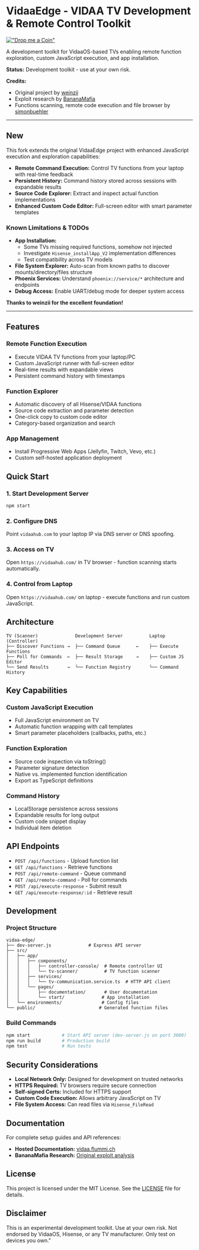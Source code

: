 # VidaaEdge - VIDAA TV Development & Remote Control Toolkit

[!["Drop me a Coin"](https://coindrop.to/embed-button.png)](https://coindrop.to/weinzii)

A development toolkit for VidaaOS-based TVs enabling remote function exploration, custom JavaScript execution, and app installation.

**Status:** Development toolkit - use at your own risk.

**Credits:**

- Original project by [weinzii](https://github.com/weinzii/vidaa-edge)
- Exploit research by [BananaMafia](https://bananamafia.dev/post/hisensehax/)
- Functions scanning, remote code execution and file browser by [simonbuehler](https://github.com/simonbuehler)

---

## New

This fork extends the original VidaaEdge project with enhanced JavaScript execution and exploration capabilities:

- **Remote Command Execution:** Control TV functions from your laptop with real-time feedback
- **Persistent History:** Command history stored across sessions with expandable results
- **Source Code Explorer:** Extract and inspect actual function implementations
- **Enhanced Custom Code Editor:** Full-screen editor with smart parameter templates

### Known Limitations & TODOs

- **App Installation:**
  - Some TVs missing required functions, somehow not injected
  - Investigate `Hisense_installApp_V2` implementation differences
  - Test compatibility across TV models
- **File System Explorer:** Auto-scan from known paths to discover mounts/directory/files structure
- **Phoenix Services:** Understand `phoenix://service/*` architecture and endpoints
- **Debug Access:** Enable UART/debug mode for deeper system access

**Thanks to weinzii for the excellent foundation!**

---

## Features

### Remote Function Execution

- Execute VIDAA TV functions from your laptop/PC
- Custom JavaScript runner with full-screen editor
- Real-time results with expandable views
- Persistent command history with timestamps

### Function Explorer

- Automatic discovery of all Hisense/VIDAA functions
- Source code extraction and parameter detection
- One-click copy to custom code editor
- Category-based organization and search

### App Management

- Install Progressive Web Apps (Jellyfin, Twitch, Vevo, etc.)
- Custom self-hosted application deployment

## Quick Start

### 1. Start Development Server

```bash
npm start
```

### 2. Configure DNS

Point `vidaahub.com` to your laptop IP via DNS server or DNS spoofing.

### 3. Access on TV

Open `https://vidaahub.com/` in TV browser - function scanning starts automatically.

### 4. Control from Laptop

Open `https://vidaahub.com/` on laptop - execute functions and run custom JavaScript.

## Architecture

```
TV (Scanner)              Development Server          Laptop (Controller)
├── Discover Functions →  ├── Command Queue      ←    ├── Execute Functions
├── Poll for Commands  ←  ├── Result Storage     →    ├── Custom JS Editor
└── Send Results       →  └── Function Registry       └── Command History
```

## Key Capabilities

### Custom JavaScript Execution

- Full JavaScript environment on TV
- Automatic function wrapping with call templates
- Smart parameter placeholders (callbacks, paths, etc.)

### Function Exploration

- Source code inspection via toString()
- Parameter signature detection
- Native vs. implemented function identification
- Export as TypeScript definitions

### Command History

- LocalStorage persistence across sessions
- Expandable results for long output
- Custom code snippet display
- Individual item deletion

## API Endpoints

- `POST /api/functions` - Upload function list
- `GET /api/functions` - Retrieve functions
- `POST /api/remote-command` - Queue command
- `GET /api/remote-command` - Poll for commands
- `POST /api/execute-response` - Submit result
- `GET /api/execute-response/:id` - Retrieve result

## Development

### Project Structure

```
vidaa-edge/
├── dev-server.js              # Express API server
├── src/
│   ├── app/
│   │   ├── components/
│   │   │   ├── controller-console/  # Remote controller UI
│   │   │   └── tv-scanner/          # TV function scanner
│   │   ├── services/
│   │   │   └── tv-communication.service.ts  # HTTP API client
│   │   └── pages/
│   │       ├── documentation/       # User documentation
│   │       └── start/              # App installation
│   └── environments/               # Config files
└── public/                        # Generated function files
```

### Build Commands

```bash
npm start            # Start API server (dev-server.js on port 3000)
npm run build        # Production build
npm test             # Run tests
```

## Security Considerations

- **Local Network Only:** Designed for development on trusted networks
- **HTTPS Required:** TV browsers require secure connection
- **Self-signed Certs:** Included for HTTPS support
- **Custom Code Execution:** Allows arbitrary JavaScript on TV
- **File System Access:** Can read files via `Hisense_FileRead`

## Documentation

For complete setup guides and API references:

- **Hosted Documentation:** [vidaa.flummi.ch](https://vidaa.flummi.ch/documentation)
- **BananaMafia Research:** [Original exploit analysis](https://bananamafia.dev/post/hisensehax/)

## License

This project is licensed under the MIT License. See the [LICENSE](LICENSE) file for details.

## Disclaimer

This is an experimental development toolkit. Use at your own risk. Not endorsed by VidaaOS, Hisense, or any TV manufacturer. Only test on devices you own."
